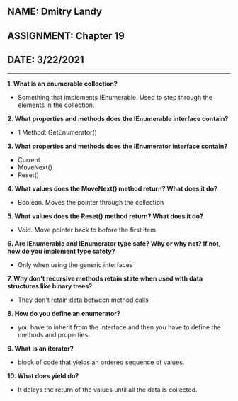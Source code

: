## NAME: Dmitry Landy
## ASSIGNMENT: Chapter 19
## DATE: 3/22/2021
---
**1. What is an enumerable collection?**
- Something that implements IEnumerable. Used to step through the elements in the collection.

**2. What properties and methods does the IEnumerable interface contain?**
- 1 Method: GetEnumerator()

**3. What properties and methods does the IEnumerator interface contain?**
- Current
- MoveNext()
- Reset()

**4. What values does the MoveNext() method return? What does it do?**
- Boolean. Moves the pointer through the collection

**5. What values does the Reset() method return? What does it do?**
- Void. Move pointer back to before the first item

**6. Are IEnumerable and IEnumerator type safe? Why or why not? If not, how do you implement type safety?**
- Only when using the generic interfaces

**7. Why don't recursive methods retain state when used with data structures like binary trees?**
- They don't retain data between method calls

**8. How do you define an enumerator?**
- you have to inherit from the Interface and then you have to define the methods and properties

**9. What is an iterator?**
- block of code that yields an ordered sequence of values. 

**10. What does yield do?**
- It delays the return of the values until all the data is collected.